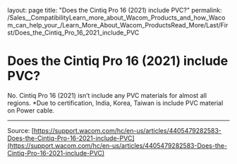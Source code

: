 layout: page
title: "Does the Cintiq Pro 16 (2021) include PVC?"
permalink: /Sales__CompatibilityLearn_more_about_Wacom_Products_and_how_Wacom_can_help_your_/Learn_More_About_Wacom_ProductsRead_More/Last/First/Does_the_Cintiq_Pro_16_2021_include_PVC

# Does the Cintiq Pro 16 (2021) include PVC?

No. Cintiq Pro 16 (2021) isn’t include any PVC materials for almost all regions.
*Due to certification, India, Korea, Taiwan is include PVC material on Power cable.

---
Source: [https://support.wacom.com/hc/en-us/articles/4405479282583-Does-the-Cintiq-Pro-16-2021-include-PVC](https://support.wacom.com/hc/en-us/articles/4405479282583-Does-the-Cintiq-Pro-16-2021-include-PVC)
